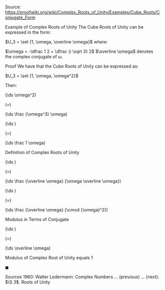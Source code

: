 # 

Source: https://proofwiki.org/wiki/Complex_Roots_of_Unity/Examples/Cube_Roots/Conjugate_Form

Example of Complex Roots of Unity
The Cube Roots of Unity can be expressed in the form:

$U_3 = \set {1, \omega, \overline \omega}$
where:

$\omega = -\dfrac 1 2 + \dfrac {i \sqrt 3} 2$
$\overline \omega$ denotes the complex conjugate of $\omega$.


Proof
We have that the Cube Roots of Unity can be expressed as:

$U_3 = \set {1, \omega, \omega^2}$

Then:














\(\ds \omega^2\)

\(=\)







\(\ds \frac {\omega^3} \omega\)




















\(\ds \)

\(=\)







\(\ds \frac 1 \omega\)





Definition of Complex Roots of Unity














\(\ds \)

\(=\)







\(\ds \frac {\overline \omega} {\omega \overline \omega}\)




















\(\ds \)

\(=\)







\(\ds \frac {\overline \omega} {\cmod {\omega}^2}\)





Modulus in Terms of Conjugate














\(\ds \)

\(=\)







\(\ds \overline \omega\)





Modulus of Complex Root of Unity equals 1



$\blacksquare$


Sources
1960: Walter Ledermann: Complex Numbers ... (previous) ... (next): $\S 3$. Roots of Unity




